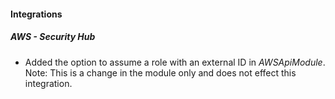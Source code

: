 
#### Integrations

##### AWS - Security Hub

- Added the option to assume a role with an external ID in *AWSApiModule*. Note: This is a change in the module only and does not effect this integration.
